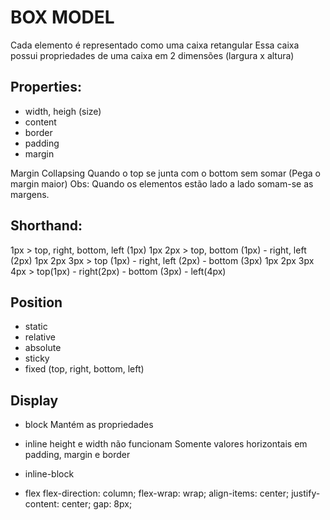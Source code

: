 # BOX MODEL

Cada elemento é representado como uma caixa retangular
Essa caixa possui propriedades de uma caixa em 2 dimensões (largura x altura)

## Properties:

- width, heigh (size)
- content
- border
- padding
- margin

Margin Collapsing
Quando o top se junta com o bottom sem somar (Pega o margin maior)
Obs: Quando os elementos estão lado a lado somam-se as margens.

## Shorthand:

1px > top, right, bottom, left (1px)
1px 2px > top, bottom (1px) - right, left (2px)
1px 2px 3px > top (1px) - right, left (2px) - bottom (3px)
1px 2px 3px 4px > top(1px) - right(2px) - bottom (3px) - left(4px)

## Position

- static
- relative
- absolute
- sticky
- fixed
  (top, right, bottom, left)

## Display

- block
  Mantém as propriedades

- inline
  height e width não funcionam
  Somente valores horizontais em padding, margin e border

- inline-block

- flex
  flex-direction: column;
  flex-wrap: wrap;
  align-items: center;
  justify-content: center;
  gap: 8px;
